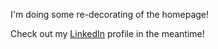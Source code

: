 I'm doing some re-decorating of the homepage! 

Check out my [LinkedIn](https://www.linkedin.com/in/kajfehlhaber/) profile in the meantime!
